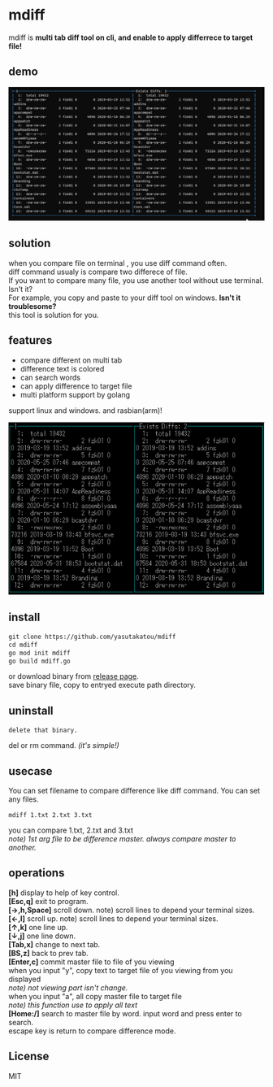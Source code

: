 # mdiff

mdiff is **multi tab diff tool on cli, and enable to apply differrece to target file!**

## demo

![demo1](https://github.com/yasutakatou/mdiff/blob/pic/demo.gif)

## solution

when you compare file on terminal , you use diff command often.<br>
diff command usualy is compare two differece of file.
<br>
If you want to compare many file, you use another tool without use terminal. Isn't it?<br>
For example, you copy and paste to your diff  tool  on windows. **Isn't it troublesome?**<br>
this tool is solution for you.<br>

## features

 - compare different on multi tab
 - difference text is colored
 - can search words
 - can apply difference  to target file
 - multi platform support by golang

support linux and windows. and rasbian(arm)!<br>

![demo2](https://github.com/yasutakatou/mdiff/blob/pic/pi.png)

 ## install

```
git clone https://github.com/yasutakatou/mdiff
cd mdiff
go mod init mdiff
go build mdiff.go
```

or download binary from [release page](https://github.com/yasutakatou/mdiff/releases).<br>
save binary file, copy to entryed execute path directory.<br>

## uninstall

```
delete that binary.
```

del or rm command. *(it's simple!)*

## usecase

You can set filename to compare difference like diff command. You can set any files.<br>

```
mdiff 1.txt 2.txt 3.txt
```
you can compare 1.txt, 2.txt and 3.txt<br>
*note) 1st arg file to be difference master. always compare master to another.*

## operations

**[h]**
display to help of key control.<br>
**[Esc,q]**
exit to program.<br>
**[→,h,Space]**
scroll down.
note) scroll lines to depend your terminal sizes.<br>
**[←,l]**
scroll up.
note) scroll lines to depend your terminal sizes.<br>
**[↑,k]**
one line up.<br>
**[↓,j]**
one line down.<br>
**[Tab,x]**
change to next tab.<br>
**[BS,z]**
back to prev tab.<br>
**[Enter,c]**
commit master file to file of you viewing<br>
when you input "y", copy text to target file of you viewing from you displayed<br>
*note) not viewing part isn't change.*<br>
when you input "a", all copy master file to target file<br>
*note) this function use to apply all text*<br>
**[Home:/]**
search to master file by word. input word and press enter to search.<br>
escape key is return to compare difference mode.

## License

MIT
